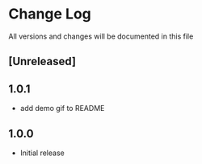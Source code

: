 # Change Log

All versions and changes will be documented in this file

## [Unreleased]

## 1.0.1

- add demo gif to README

## 1.0.0

- Initial release
